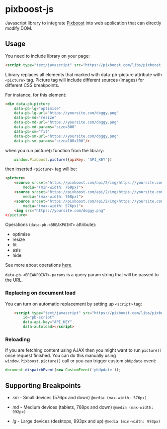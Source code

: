 # pixboost-js

Javascript library to integrate [Pixboost](https://pixboost.com) into web application that
can directly modify DOM.

## Usage

You need to include library on your page:

```html
<script type="text/javascript" src="https://pixboost.com/libs/pixboost.js"></script> 
```

Library replaces all elements that marked with data-pb-picture attribute with `<picture>` tag.
Picture tag will include different sources (images) for different CSS breakpoints.

For instance, for this element:

```html
<div data-pb-picture
    data-pb-lg="optimise"
    data-pb-lg-url="https://yoursite.com/doggy.png"
    data-pb-md="resize"
    data-pb-md-url="https://yoursite.com/doggy.png"
    data-pb-md-params="size=300"
    data-pb-sm="fit"
    data-pb-sm-url="https://yoursite.com/doggy.png"
    data-pb-sm-params="size=100x100"/>
```

when you run picture() function from the library: 

```js
    window.Pixboost.picture({apiKey: 'API_KEY'})
```

then inserted `<picture>` tag will be:

```html
<picture>
    <source srcset="https://pixboost.com/api/2/img/https://yoursite.com/doggy.png/optimise?auth=API_KEY" 
        media="(min-width: 769px)">
    <source srcset="https://pixboost.com/api/2/img/https://yoursite.com/doggy.png/resize?size=300&auth=API_KEY" 
        media="(max-width: 768px)">
    <source srcset="https://pixboost.com/api/2/img/https://yoursite.com/doggy.png/fit?size=100x100&auth=API_KEY" 
        media="(max-width: 576px)">
    <img src="https://yoursite.com/doggy.png"
</picture>
```

Operations (`data-pb-<BREAKPOINT>` attribute):

* optimise
* resize
* fit
* asis
* hide

See more about operations [here](https://pixboost.com/docs/api/).

`data-pb-<BREAKPOINT>-params` is a query param string that will be passed to the URL.

### Replacing on document load

You can turn on automatic replacement by setting up `<script>` tag:

```html
    <script type="text/javascript" src="https://pixboost.com/libs/pixboost.js" 
        id="pb-script" 
        data-api-key="API_KEY"
        data-autoload></script>
```

### Reloading

If you are fetching content using AJAX then you might want to run `picture()` once request finished.
You can do this manually using `window.Pixboost.picture()` call or you can trigger custom
`pbUpdate` event:

```js
document.dispatchEvent(new CustomEvent('pbUpdate'));
```

## Supporting Breakpoints

* _sm_ - Small devices (576px and down)
  `@media (max-width: 576px)`

* _md_ - Medium devices (tablets, 768px and down)
  `@media (max-width: 992px)`

* _lg_ - Large devices (desktops, 993px and up)
  `@media (min-width: 993px)`